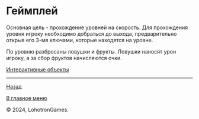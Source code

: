 # Геймплей

Основная цель - прохождение уровней на скорость. 
Для прохождения уровня игроку необходимо добраться до выхода, предварительно открыв его 3-мя ключами, которые находятся 
на уровне.

По уровню разбросаны ловушки и фрукты. Ловушки наносят урон игроку, а за сбор фруктов начисляются очки.

[Интерактивные объекты](interactiveObjects.md)

---

[Назад](../main.md)

[В главное меню](../../README.md)

© 2024, LohotronGames.